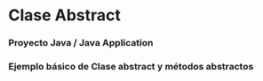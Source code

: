 # Clase Abstract

### Proyecto Java /  Java Application

### Ejemplo básico de Clase abstract y métodos abstractos
